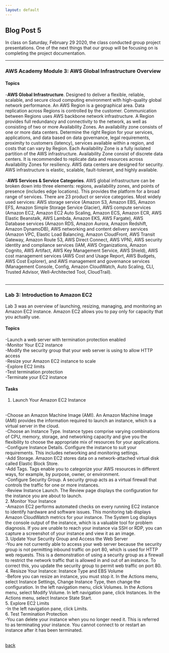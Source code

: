 ```yaml
---
layout: default
---
```


## Blog Post 5

In class on Saturday, February 29 2020, the class conducted group project presentations. One of the next things that our group will be focusing on is completing the project documentation.

---

### AWS Academy Module 3: AWS Global Infrastructure Overview

#### Topics

-**AWS Global Infrastructure**. Designed to deliver a flexible, reliable, scalable, and secure cloud computing environment with high-quality global network performance. An AWS Region is a geographical area. Data replication across Regions is controlled by the customer. Communication between Regions uses AWS backbone network infrastructure. A Region provides full redundancy and connectivity to the network, as well as consisting of two or more Availability Zones. An availability zone consists of one or more data centers. Determine the right Region for your services, applications, and data based on data governance, legal requirements, proximity to customers (latency), services available within a region, and costs that can vary by Region. Each Availability Zone is a fully isolated partition of the AWS infrastructure. Availability Zone consist of discrete data centers. It is recommended to replicate data and resources across Availability Zones for resiliency. AWS data centers are designed for security. AWS infrastructure is elastic, scalable, fault-tolerant, and highly available. 
<br>
<br>
-**AWS Services & Service Categories**. AWS global infrastructure can be broken down into three elements: regions, availability zones, and points of presence (includes edge locations). This provides the platform for a broad range of services. There are 23 product or service categories. Most widely used services: AWS storage service (Amazon S3, Amazon EBS, Amazon EFS, Amazon Simple Storage Service Glacier), AWS compute services (Amazon EC2, Amazon EC2 Auto Scaling, Amazon ECS, Amazon ECR, AWS Elastic Beanstalk, AWS Lambda, Amazon EKS, AWS Fargate), AWS Database services (Amazon RDS, Amazon Aurora, Amazon Redshift, Amazon DynamoDB), AWS networking and content delivery services (Amazon VPC, Elastic Load Balancing, Amazon CloudFront, AWS Transit Gateway, Amazon Route 53, AWS Direct Connect, AWS VPN), AWS security identity and compliance services (IAM, AWS Organizations, Amazon Cognito, AWS Artifact, AWS Key Management Service, AWS Shield), AWS cost management services (AWS Cost and Usage Report, AWS Budgets, AWS Cost Explorer), and AWS management and governance services (Management Console, Config, Amazon CloudWatch, Auto Scaling, CLI, Trusted Advisor, Well-Architected Tool, CloudTrail).
<br>
<br>

---

### Lab 3: Introduction to Amazon EC2

Lab 3 was an overview of launching, resizing, managing, and monitoring an Amazon EC2 instance. Amazon EC2 allows you to pay only for capacity that you actually use.

#### Topics

-Launch a web server with termination protection enabled
<br>
-Monitor Your EC2 instance
<br>
-Modify the security group that your web server is using to allow HTTP access
<br>
-Resize your Amazon EC2 instance to scale
<br>
-Explore EC2 limits
<br>
-Test termination protection
<br>
-Terminate your EC2 instance

#### Tasks

1. Launch Your Amazon EC2 Instance
<br>
-Choose an Amazon Machine Image (AMI). An Amazon Machine Image (AMI) provides the information
required to launch an instance, which is a virtual server in the cloud.
<br>
-Choose an Instance Type. Instance types comprise varying combinations of CPU, memory, storage, and
networking capacity and give you the flexibility to choose the appropriate mix of resources for your
applications.
<br>
-Configure Instance Details. Configure the instance to suit your requirements. This includes networking
and monitoring settings.
<br>
-Add Storage. Amazon EC2 stores data on a network-attached virtual disk called Elastic Block Store.
<br>
-Add Tags. Tags enable you to categorize your AWS resources in different ways, for example, by purpose,
owner, or environment. 
<br>
-Configure Security Group. A security group acts as a virtual firewall that controls the traffic for one or
more instances. 
<br>
-Review Instance Launch. The Review page displays the configuration for the instance you are about to
launch.
<br>
2. Monitor Your Instance
<br>
-Amazon EC2 performs automated checks on every running EC2 instance to identify hardware and
software issues. This monitoring tab displays Amazon CloudWatch metrics for your instance. The System
Log displays the console output of the instance, which is a valuable tool for problem diagnosis. If you are
unable to reach your instance via SSH or RDP, you can capture a screenshot of your instance and view it
as an image. 
<br>
3. Update Your Security Group and Access the Web Server
<br>
-You are not currently able to access your web server because the security group is not permitting
inbound traffic on port 80, which is used for HTTP web requests. This is a demonstration of using a
security group as a firewall to restrict the network traffic that is allowed in and out of an instance. To 
correct this, you update the security group to permit web traffic on port 80.
<br>
4. Resisze Your Instance: Instance Type and EBS Volume
<br>
-Before you can resize an instance, you must stop it. In the Actions menu, select Instance Settings,
Change Instance Type, then change the configuration. In the left navigation menu, click Volumes. In the
Actions  menu, select Modify Volume. In left navigation pane, click Instances. In the Actions  menu, select
Instance State  Start.
<br>
5. Explore EC2 Limits
<br>
-In the left navigation pane, click Limits.
<br>
6. Test Termination Protection
<br>
-You can delete your instance when you no longer need it. This is referred to as terminating your instance.
You cannot connect to or restart an instance after it has been terminated.

<br>
<br>



[back](../blog.html)
